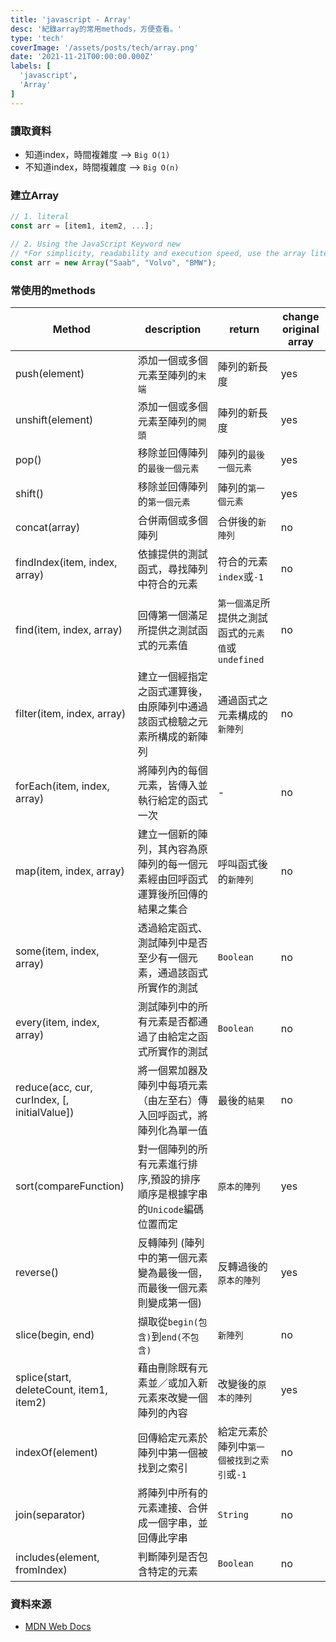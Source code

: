 ```yaml
---
title: 'javascript - Array'
desc: '紀錄array的常用methods，方便查看。'
type: 'tech'
coverImage: '/assets/posts/tech/array.png'
date: '2021-11-21T00:00:00.000Z'
labels: [
  'javascript',
  'Array'
]
---
```


### 讀取資料

- 知道index，時間複雜度 --> `Big O(1)`
- 不知道index，時間複雜度 --> `Big O(n)`

### 建立Array

```javascript
// 1. literal
const arr = [item1, item2, ...];

// 2. Using the JavaScript Keyword new
// *For simplicity, readability and execution speed, use the array literal method.*
const arr = new Array("Saab", "Volvo", "BMW");
```

### 常使用的methods

| Method                                       | description                                                                      | return                                              | change original array |
| -------------------------------------------- | -------------------------------------------------------------------------------- | --------------------------------------------------- | --------------------- |
| push(element)                                | 添加一個或多個元素至陣列的`末端`                                                 | 陣列的新長度                                        | yes                   |
| unshift(element)                             | 添加一個或多個元素至陣列的`開頭`                                                 | 陣列的新長度                                        | yes                   |
| pop()                                        | 移除並回傳陣列的`最後一個元素`                                                   | 陣列的`最後一個元素`                                | yes                   |
| shift()                                      | 移除並回傳陣列的`第一個元素`                                                     | 陣列的`第一個元素`                                  | yes                   |
| concat(array)                                | 合併兩個或多個陣列                                                               | 合併後的`新陣列`                                    | no                    |
| findIndex(item, index, array)                | 依據提供的測試函式，尋找陣列中符合的元素                                         | 符合的元素`index`或`-1`                             | no                    |
| find(item, index, array)                     | 回傳第一個滿足所提供之測試函式的元素值                                           | `第一個滿足`所提供之測試函式的`元素值`或`undefined` | no                    |
| filter(item, index, array)                   | 建立一個經指定之函式運算後，由原陣列中通過該函式檢驗之元素所構成的新陣列         | 通過函式之元素構成的`新陣列`                        | no                    |
| forEach(item, index, array)                  | 將陣列內的每個元素，皆傳入並執行給定的函式一次                                   | -                                                   | no                    |
| map(item, index, array)                      | 建立一個新的陣列，其內容為原陣列的每一個元素經由回呼函式運算後所回傳的結果之集合 | 呼叫函式後的`新陣列`                                | no                    |
| some(item, index, array)                     | 透過給定函式、測試陣列中是否至少有一個元素，通過該函式所實作的測試               | `Boolean`                                           | no                    |
| every(item, index, array)                    | 測試陣列中的所有元素是否都通過了由給定之函式所實作的測試                         | `Boolean`                                           | no                    |
| reduce(acc, cur, curIndex, [, initialValue]) | 將一個累加器及陣列中每項元素（由左至右）傳入回呼函式，將陣列化為單一值           | 最後的`結果`                                        | no                    |
| sort(compareFunction)                        | 對一個陣列的所有元素進行排序,預設的排序順序是根據字串的`Unicode`編碼位置而定     | `原本的陣列`                                        | yes                   |
| reverse()                                    | 反轉陣列 (陣列中的第一個元素變為最後一個，而最後一個元素則變成第一個)            | 反轉過後的`原本的陣列`                              | yes                   |
| slice(begin, end)                            | 擷取從`begin(包含)`到`end(不包含)`                                               | `新陣列`                                            | no                    |
| splice(start, deleteCount, item1, item2)     | 藉由刪除既有元素並／或加入新元素來改變一個陣列的內容                             | 改變後的`原本的陣列`                                | yes                   |
| indexOf(element)                             | 回傳給定元素於陣列中第一個被找到之索引                                           | 給定元素於陣列中`第一個被找到之索引`或`-1`          | no                    |
| join(separator)                              | 將陣列中所有的元素連接、合併成一個字串，並回傳此字串                             | `String`                                            | no                    |
| includes(element, fromIndex)                 | 判斷陣列是否包含特定的元素                                                       | `Boolean`                                           | no                    |


### 資料來源
- <a href='https://developer.mozilla.org/zh-TW/docs/Web/JavaScript/Reference/Global_Objects/Array' target="_blank">MDN Web Docs</a>
